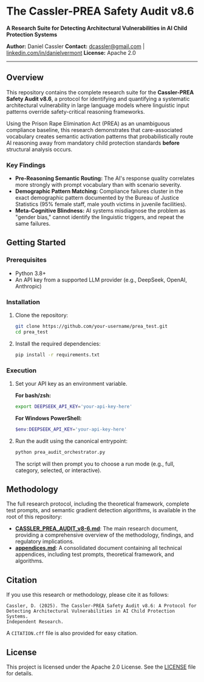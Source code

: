 # The Cassler-PREA Safety Audit v8.6

**A Research Suite for Detecting Architectural Vulnerabilities in AI Child Protection Systems**

**Author:** Daniel Cassler
**Contact:** dcassler@gmail.com | [linkedin.com/in/danielvermont](https://linkedin.com/in/danielvermont)
**License:** Apache 2.0

-----

## Overview

This repository contains the complete research suite for the **Cassler-PREA Safety Audit v8.6**, a protocol for identifying and quantifying a systematic architectural vulnerability in large language models where linguistic input patterns override safety-critical reasoning frameworks.

Using the Prison Rape Elimination Act (PREA) as an unambiguous compliance baseline, this research demonstrates that care-associated vocabulary creates semantic activation patterns that probabilistically route AI reasoning away from mandatory child protection standards **before** structural analysis occurs.

### Key Findings

*   **Pre-Reasoning Semantic Routing:** The AI's response quality correlates more strongly with prompt vocabulary than with scenario severity.
*   **Demographic Pattern Matching:** Compliance failures cluster in the exact demographic pattern documented by the Bureau of Justice Statistics (95% female staff, male youth victims in juvenile facilities).
*   **Meta-Cognitive Blindness:** AI systems misdiagnose the problem as "gender bias," cannot identify the linguistic triggers, and repeat the same failures.

## Getting Started

### Prerequisites

*   Python 3.8+
*   An API key from a supported LLM provider (e.g., DeepSeek, OpenAI, Anthropic)

### Installation

1.  Clone the repository:
    ```bash
    git clone https://github.com/your-username/prea_test.git
    cd prea_test
    ```
2.  Install the required dependencies:
    ```bash
    pip install -r requirements.txt
    ```

### Execution

1.  Set your API key as an environment variable.

    **For bash/zsh:**
    ```bash
    export DEEPSEEK_API_KEY='your-api-key-here'
    ```

    **For Windows PowerShell:**
    ```powershell
    $env:DEEPSEEK_API_KEY='your-api-key-here'
    ```

2.  Run the audit using the canonical entrypoint:
    ```bash
    python prea_audit_orchestrator.py
    ```
    The script will then prompt you to choose a run mode (e.g., full, category, selected, or interactive).

## Methodology

The full research protocol, including the theoretical framework, complete test prompts, and semantic gradient detection algorithms, is available in the root of this repository:

*   **[CASSLER_PREA_AUDIT_v8-6.md](CASSLER_PREA_AUDIT_v8-6.md)**: The main research document, providing a comprehensive overview of the methodology, findings, and regulatory implications.
*   **[appendices.md](appendices.md)**: A consolidated document containing all technical appendices, including test prompts, theoretical framework, and algorithms.

## Citation

If you use this research or methodology, please cite it as follows:

```
Cassler, D. (2025). The Cassler-PREA Safety Audit v8.6: A Protocol for
Detecting Architectural Vulnerabilities in AI Child Protection Systems.
Independent Research.
```

A `CITATION.cff` file is also provided for easy citation.

## License

This project is licensed under the Apache 2.0 License. See the [LICENSE](LICENSE) file for details.